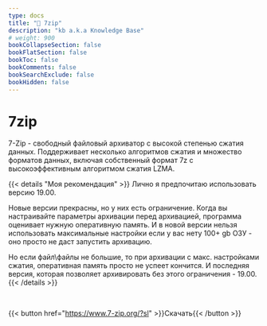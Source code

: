 ```yaml
---
type: docs
title: "🔷 7zip"
description: "kb a.k.a Knowledge Base"
# weight: 900
bookCollapseSection: false
bookFlatSection: false
bookToc: false
bookComments: false
bookSearchExclude: false
bookHidden: false
---
```


# 7zip

7-Zip - свободный файловый архиватор с высокой степенью сжатия данных. Поддерживает несколько алгоритмов сжатия и множество форматов данных, включая собственный формат 7z c высокоэффективным алгоритмом сжатия LZMA.

{{< details "Моя рекомендация" >}}
Лично я предпочитаю использовать версию 19.00.

Новые версии прекрасны, но у них есть ограничение. Когда вы настраивайте параметры архивации перед архивацией, программа оценивает нужную оперативную память. И в новой версии нельзя использовать максимальные настройки если у вас нету 100+ gb ОЗУ - оно просто не даст запустить архивацию.

Но если файл\файлы не большие, то при архивации с макс. настройками сжатия, оперативная память просто не успеет кончится. И последняя версия, которая позволяет архивировать без этого ограничения - 19.00.
{{< /details >}}

&nbsp;

{{< button href="https://www.7-zip.org/?sl" >}}Скачать{{< /button >}}
